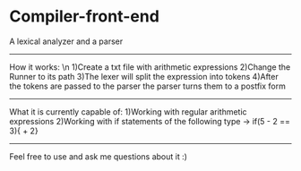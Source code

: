 # Compiler-front-end
A lexical analyzer and a parser

-------------------------------------------------

How it works: \n
1)Create a txt file with arithmetic expressions
2)Change the Runner to its path
3)The lexer will split the expression into tokens
4)After the tokens are passed to the parser the parser turns them to a postfix form

-------------------------------------------------

What it is currently capable of:
1)Working with regular arithmetic expressions
2)Working with if statements of the following type -> if(5 - 2 == 3){ + 2}

-------------------------------------------------

Feel free to use and ask me questions about it :)
